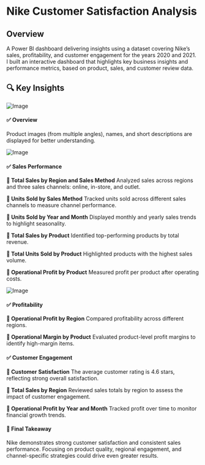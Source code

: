 # Nike Customer Satisfaction Analysis

## Overview


A Power BI dashboard delivering insights using a dataset covering Nike’s sales, profitability, and customer engagement for the years 2020 and 2021.
I built an interactive dashboard that highlights key business insights and performance metrics, based on product, sales, and customer review data.

## 🔍 Key Insights


![Image](https://github.com/user-attachments/assets/bdc5670e-e20a-4d64-8e9b-737165468520)

#### ✅ Overview

Product images (from multiple angles), names, and short descriptions are displayed for better understanding.

![Image](https://github.com/user-attachments/assets/3c3282fa-426e-48bc-ad3b-21a095e398c8)

#### ✅ Sales Performance

<b>🔹 Total Sales by Region and Sales Method</b>
Analyzed sales across regions and three sales channels: online, in-store, and outlet.

<b>🔹 Units Sold by Sales Method</b>
Tracked units sold across different sales channels to measure channel performance.

<b>🔹 Units Sold by Year and Month</b>
Displayed monthly and yearly sales trends to highlight seasonality.

<b>🔹 Total Sales by Product</b>
Identified top-performing products by total revenue.

<b>🔹 Total Units Sold by Product</b>
Highlighted products with the highest sales volume.

<b>🔹 Operational Profit by Product</b>
Measured profit per product after operating costs.

![Image](https://github.com/user-attachments/assets/ab122fb4-10e7-4007-865d-858c747f545c)

#### ✅ Profitability

<b>🔹 Operational Profit by Region</b>
Compared profitability across different regions.

<b>🔹 Operational Margin by Product</b>
Evaluated product-level profit margins to identify high-margin items.



#### ✅ Customer Engagement

<b>🔹 Customer Satisfaction</b>
The average customer rating is 4.6 stars, reflecting strong overall satisfaction.

<b>🔹 Total Sales by Region</b>
Reviewed sales totals by region to assess the impact of customer engagement.

<b>🔹 Operational Profit by Year and Month</b>
Tracked profit over time to monitor financial growth trends.

#### 📌 Final Takeaway

Nike demonstrates strong customer satisfaction and consistent sales performance.
Focusing on product quality, regional engagement, and channel-specific strategies could drive even greater results.



